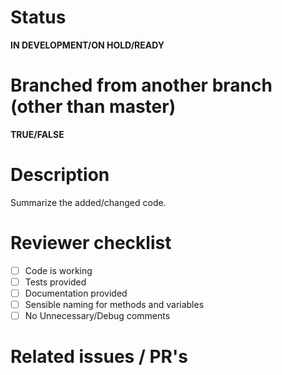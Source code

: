 # Status
**IN DEVELOPMENT/ON HOLD/READY**

# Branched from another branch (other than master)
**TRUE/FALSE**

# Description
Summarize the added/changed code.

# Reviewer checklist
- [ ] Code is working
- [ ] Tests provided
- [ ] Documentation provided
- [ ] Sensible naming for methods and variables
- [ ] No Unnecessary/Debug comments

# Related issues / PR's


